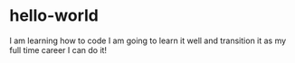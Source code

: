 # hello-world
I am learning how to code
I am going to learn it well and transition it as my full time career
I can do it!
